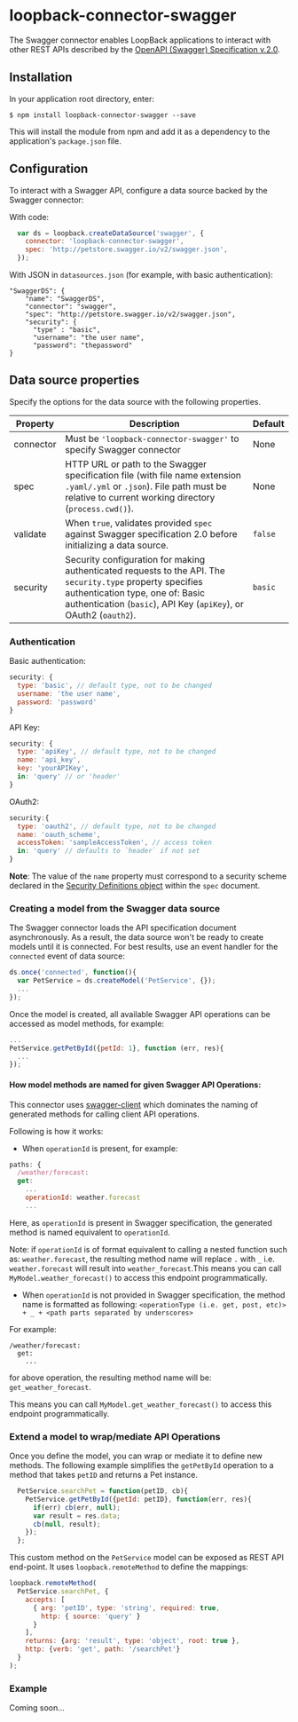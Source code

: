 # loopback-connector-swagger
The Swagger connector enables LoopBack applications to interact with other REST APIs described by the [OpenAPI (Swagger) Specification v.2.0](https://github.com/OAI/OpenAPI-Specification/blob/master/versions/2.0.md).

## Installation

In your application root directory, enter:
```
$ npm install loopback-connector-swagger --save
```

This will install the module from npm and add it as a dependency to the application's `package.json` file.

## Configuration

To interact with a Swagger API, configure a data source backed by the Swagger connector:

With code:

```javascript
  var ds = loopback.createDataSource('swagger', {
    connector: 'loopback-connector-swagger',
    spec: 'http://petstore.swagger.io/v2/swagger.json',
  });
```

With JSON in `datasources.json` (for example, with basic authentication):

```
"SwaggerDS": {
    "name": "SwaggerDS",
    "connector": "swagger",
    "spec": "http://petstore.swagger.io/v2/swagger.json",
    "security": {
      "type" : "basic",
      "username": "the user name",
      "password": "thepassword"
}
```

## Data source properties

Specify the options for the data source with the following properties.

| Property | Description | Default   |
|----------|-------------|-----------|
| connector | Must be `'loopback-connector-swagger'` to specify Swagger connector| None |
|spec      | HTTP URL or path to the Swagger specification file (with file name extension `.yaml/.yml` or `.json`).  File path must be relative to current working directory (`process.cwd()`).| None |
|validate | When `true`, validates provided `spec` against Swagger specification 2.0 before initializing a data source. | `false`|
| security | Security configuration for making authenticated requests to the API.  The `security.type` property specifies authentication type, one of: Basic authentication (`basic`), API Key (`apiKey`), or OAuth2 (`oauth2`). | `basic` |

### Authentication

Basic authentication:

```javascript
security: {
  type: 'basic', // default type, not to be changed
  username: 'the user name',
  password: 'password'
}
```

API Key:

```javascript
security: {
  type: 'apiKey', // default type, not to be changed
  name: 'api_key',
  key: 'yourAPIKey',
  in: 'query' // or 'header'
}
```

OAuth2:

```javascript
security:{
  type: 'oauth2', // default type, not to be changed
  name: 'oauth_scheme',
  accessToken: 'sampleAccessToken', // access token
  in: 'query' // defaults to `header` if not set
}
```

**Note**: The value of the `name` property must correspond to a security scheme declared in the [Security Definitions object](https://github.com/OAI/OpenAPI-Specification/blob/master/versions/2.0.md#security-definitions-object) within the `spec` document.

### Creating a model from the Swagger data source

The Swagger connector loads the API specification document asynchronously. As a result, the data source won't be ready to create models until it is connected.  For best results, use an event handler for the `connected` event of data source:

```javascript
ds.once('connected', function(){
  var PetService = ds.createModel('PetService', {});
  ...
});
```
Once the model is created, all available Swagger API operations can be accessed as model methods, for example:

```javascript
...
PetService.getPetById({petId: 1}, function (err, res){
  ...
});
```

#### How model methods are named for given Swagger API Operations:
This connector uses [swagger-client](https://github.com/swagger-api/swagger-js) which dominates the naming of generated methods for calling client API operations.

Following is how it works:

- When `operationId` is present, for example:

```javascript
paths: {
  /weather/forecast:
  get:
    ...
    operationId: weather.forecast
    ...
```
  Here, as `operationId` is present in Swagger specification, the generated method is named equivalent to `operationId`.

  Note:
      if `operationId` is of format equivalent to calling a nested function such as: `weather.forecast`, the resulting method name will replace `.` with `_` i.e. `weather.forecast` will result into `weather_forecast`.This means you can call `MyModel.weather_forecast()` to access this endpoint programmatically.

- When `operationId` is not provided in Swagger specification, the method name is formatted as following:
`<operationType (i.e. get, post, etc)> + _ + <path parts separated by underscores>`

For example:
```
/weather/forecast:
  get:
    ...
```
for above operation, the resulting method name will be: `get_weather_forecast`.

This means you can call `MyModel.get_weather_forecast()` to access this endpoint programmatically.

### Extend a model to wrap/mediate API Operations
Once you define the model, you can wrap or mediate it to define new methods. The following example simplifies the `getPetById` operation to a method that takes `petID` and returns a Pet instance.

```javascript
  PetService.searchPet = function(petID, cb){
    PetService.getPetById({petId: petID}, function(err, res){
      if(err) cb(err, null);
      var result = res.data;
      cb(null, result);
    });
  };
```

This custom method on the `PetService` model can be exposed as REST API end-point. It uses `loopback.remoteMethod` to define the mappings:

```javascript
loopback.remoteMethod(
  PetService.searchPet, {
    accepts: [
      { arg: 'petID', type: 'string', required: true,
        http: { source: 'query' }
      }
    ],
    returns: {arg: 'result', type: 'object', root: true },
    http: {verb: 'get', path: '/searchPet'}
  }
);
```

### Example

Coming soon...
